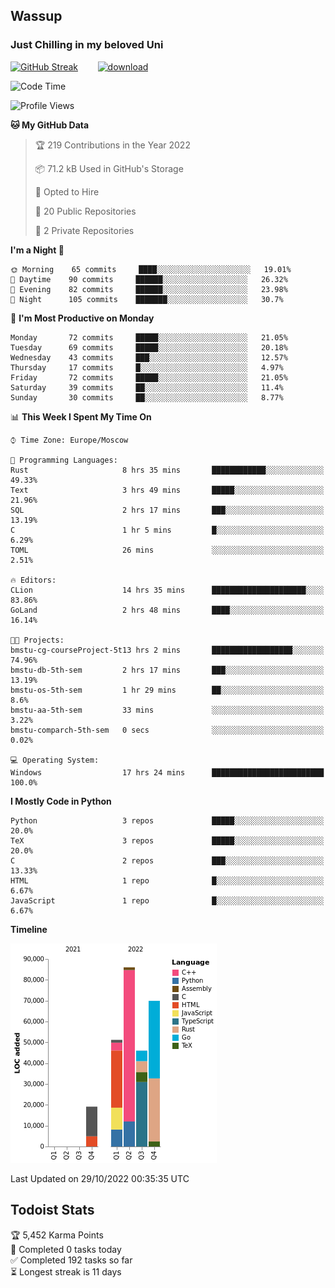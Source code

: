 ## Wassup 
### Just Chilling in my beloved Uni 

<!--
-->

[![GitHub Streak](http://github-readme-streak-stats.herokuapp.com?user=archeoss&theme=shades-of-purple&hide_border=true&date_format=j%20M%5B%20Y%5D)](https://git.io/streak-stats)&nbsp;&nbsp;&nbsp;&nbsp;&nbsp;&nbsp;&nbsp;&nbsp;[![download](https://user-images.githubusercontent.com/68448737/147796309-d8b65b1d-4dde-40d9-b03a-2b42aaa6cd43.jpeg)
](http://bmstu.ru/)

<!--START_SECTION:waka-->
![Code Time](http://img.shields.io/badge/Code%20Time-651%20hrs%2046%20mins-blue)

![Profile Views](http://img.shields.io/badge/Profile%20Views-1-blue)

**🐱 My GitHub Data** 

> 🏆 219 Contributions in the Year 2022
 > 
> 📦 71.2 kB Used in GitHub's Storage 
 > 
> 💼 Opted to Hire
 > 
> 📜 20 Public Repositories 
 > 
> 🔑 2 Private Repositories  
 > 
**I'm a Night 🦉** 

```text
🌞 Morning    65 commits     ████░░░░░░░░░░░░░░░░░░░░░   19.01% 
🌆 Daytime    90 commits     ██████░░░░░░░░░░░░░░░░░░░   26.32% 
🌃 Evening    82 commits     ██████░░░░░░░░░░░░░░░░░░░   23.98% 
🌙 Night      105 commits    ███████░░░░░░░░░░░░░░░░░░   30.7%

```
📅 **I'm Most Productive on Monday** 

```text
Monday       72 commits     █████░░░░░░░░░░░░░░░░░░░░   21.05% 
Tuesday      69 commits     █████░░░░░░░░░░░░░░░░░░░░   20.18% 
Wednesday    43 commits     ███░░░░░░░░░░░░░░░░░░░░░░   12.57% 
Thursday     17 commits     █░░░░░░░░░░░░░░░░░░░░░░░░   4.97% 
Friday       72 commits     █████░░░░░░░░░░░░░░░░░░░░   21.05% 
Saturday     39 commits     ██░░░░░░░░░░░░░░░░░░░░░░░   11.4% 
Sunday       30 commits     ██░░░░░░░░░░░░░░░░░░░░░░░   8.77%

```


📊 **This Week I Spent My Time On** 

```text
⌚︎ Time Zone: Europe/Moscow

💬 Programming Languages: 
Rust                     8 hrs 35 mins       ████████████░░░░░░░░░░░░░   49.33% 
Text                     3 hrs 49 mins       █████░░░░░░░░░░░░░░░░░░░░   21.96% 
SQL                      2 hrs 17 mins       ███░░░░░░░░░░░░░░░░░░░░░░   13.19% 
C                        1 hr 5 mins         █░░░░░░░░░░░░░░░░░░░░░░░░   6.29% 
TOML                     26 mins             ░░░░░░░░░░░░░░░░░░░░░░░░░   2.51%

🔥 Editors: 
CLion                    14 hrs 35 mins      █████████████████████░░░░   83.86% 
GoLand                   2 hrs 48 mins       ████░░░░░░░░░░░░░░░░░░░░░   16.14%

🐱‍💻 Projects: 
bmstu-cg-courseProject-5t13 hrs 2 mins       ██████████████████░░░░░░░   74.96% 
bmstu-db-5th-sem         2 hrs 17 mins       ███░░░░░░░░░░░░░░░░░░░░░░   13.19% 
bmstu-os-5th-sem         1 hr 29 mins        ██░░░░░░░░░░░░░░░░░░░░░░░   8.6% 
bmstu-aa-5th-sem         33 mins             ░░░░░░░░░░░░░░░░░░░░░░░░░   3.22% 
bmstu-comparch-5th-sem   0 secs              ░░░░░░░░░░░░░░░░░░░░░░░░░   0.02%

💻 Operating System: 
Windows                  17 hrs 24 mins      █████████████████████████   100.0%

```

**I Mostly Code in Python** 

```text
Python                   3 repos             █████░░░░░░░░░░░░░░░░░░░░   20.0% 
TeX                      3 repos             █████░░░░░░░░░░░░░░░░░░░░   20.0% 
C                        2 repos             ███░░░░░░░░░░░░░░░░░░░░░░   13.33% 
HTML                     1 repo              █░░░░░░░░░░░░░░░░░░░░░░░░   6.67% 
JavaScript               1 repo              █░░░░░░░░░░░░░░░░░░░░░░░░   6.67%

```


**Timeline**

![Chart not found](https://raw.githubusercontent.com/archeoss/archeoss/master/charts/bar_graph.png) 


 Last Updated on 29/10/2022 00:35:35 UTC
<!--END_SECTION:waka-->

## Todoist Stats

<!-- TODO-IST:START -->
🏆  5,452 Karma Points           
🌸  Completed 0 tasks today           
✅  Completed 192 tasks so far           
⏳  Longest streak is 11 days
<!-- TODO-IST:END -->
